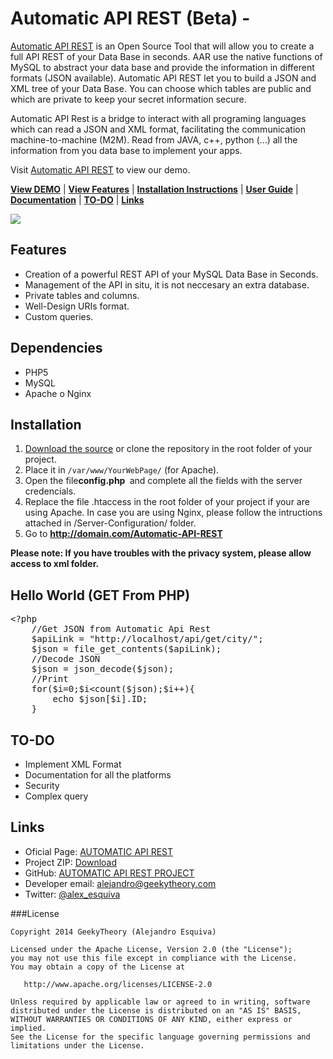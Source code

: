 # Automatic API REST (Beta) -

[Automatic API REST](http://automaticapirest.info/) is an Open Source Tool that will allow you to create a full API REST of your Data Base in seconds. AAR use the native functions of MySQL to abstract your data base and provide the information in different formats (JSON available). Automatic API REST let you to build a JSON and XML tree of your Data Base. You can choose which tables are public and which are private to keep your secret information secure.

Automatic API Rest is a bridge to interact with all programing languages which can read a JSON and XML format, facilitating the communication machine-to-machine (M2M). Read from JAVA, c++, python (...) all the information from you data base to implement your apps.

Visit [Automatic API REST](http://automaticapirest.info/) to view our demo.

[**View DEMO**](http://automaticapirest.info/demo) | [**View Features**](#features) | [**Installation Instructions**](#installation) | [**User Guide**](https://github.com/GeekyTheory/Automatic-API-REST/wiki/User-Guide) | [**Documentation**](https://github.com/GeekyTheory/Automatic-API-REST/wiki/) | [**TO-DO**](#to-do) | [**Links**](#links)

<img src='https://cloud.githubusercontent.com/assets/5300833/7956983/fde3d900-09db-11e5-9f07-5267659282e9.PNG'>

## Features

* Creation of a powerful REST API of your MySQL Data Base in Seconds.
* Management of the API in situ, it is not neccesary an extra database.
* Private tables and columns.
* Well-Design URIs format.
* Custom queries.

## Dependencies

* PHP5
* MySQL
* Apache o Nginx

## Installation

1. [Download the source](http://goo.gl/7kPWWP) or clone the repository in the root folder of your project.
2. Place it in `/var/www/YourWebPage/` (for Apache).
3. Open the file<strong>config.php </strong> and complete all the fields with the server credencials.
4. Replace the file .htaccess in the root folder of your project if your are using Apache. In case you are using Nginx, please follow the intructions attached in /Server-Configuration/ folder.
5. Go to <strong>http://domain.com/Automatic-API-REST</strong>

**Please note: If you have troubles with the privacy system, please allow access to xml folder.**

## Hello World (GET From PHP)
<pre class="lang:php decode:true">&lt;?php
    //Get JSON from Automatic Api Rest
    $apiLink = "http://localhost/api/get/city/";
    $json = file_get_contents($apiLink);
    //Decode JSON
    $json = json_decode($json);
    //Print
    for($i=0;$i&lt;count($json);$i++){
        echo $json[$i].ID;
    }
</pre>

## TO-DO

* Implement XML Format
* Documentation for all the platforms
* Security
* Complex query

## Links
* Oficial Page: <a href="http://automaticapirest.info">AUTOMATIC API REST</a>
* Project ZIP: <a href="https://github.com/GeekyTheory/Automatic-API-REST/archive/master.zip">Download</a>
* GitHub: <a href="https://github.com/GeekyTheory/Automatic-API-REST">AUTOMATIC API REST PROJECT</a>
* Developer email: <a href="mailto:alejandro@geekytheory.com">alejandro@geekytheory.com</a>
* Twitter: <a href="http://twitter.com/alex_esquiva">@alex_esquiva</a>


###License

    Copyright 2014 GeekyTheory (Alejandro Esquiva)

    Licensed under the Apache License, Version 2.0 (the "License");
    you may not use this file except in compliance with the License.
    You may obtain a copy of the License at

       http://www.apache.org/licenses/LICENSE-2.0

    Unless required by applicable law or agreed to in writing, software
    distributed under the License is distributed on an "AS IS" BASIS,
    WITHOUT WARRANTIES OR CONDITIONS OF ANY KIND, either express or implied.
    See the License for the specific language governing permissions and
    limitations under the License.
